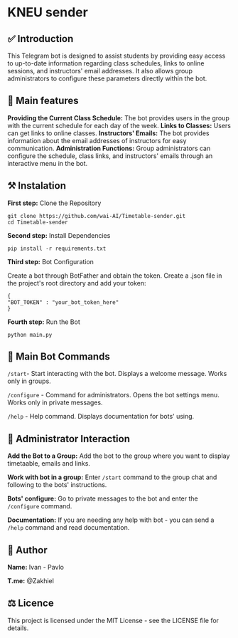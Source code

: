 ﻿# KNEU sender

## ✅ Introduction

This Telegram bot is designed to assist students by providing easy access to up-to-date information regarding class schedules, links to online sessions, and instructors' email addresses. It also allows group administrators to configure these parameters directly within the bot.

## 🎯 Main features

**Providing the Current Class Schedule:** The bot provides users in the group with the current schedule for each day of the week.
**Links to Classes:** Users can get links to online classes.
**Instructors' Emails:** The bot provides information about the email addresses of instructors for easy communication.
**Administration Functions:** Group administrators can configure the schedule, class links, and instructors' emails through an interactive menu in the bot.

## ⚒ Instalation

**First step:** Clone the Repository

```
git clone https://github.com/wai-AI/Timetable-sender.git
cd Timetable-sender
```

**Second step:** Install Dependencies

```
pip install -r requirements.txt
```

**Third step:** Bot Configuration

Create a bot through BotFather and obtain the token.
Create a .json file in the project's root directory and add your token:

```
{
"BOT_TOKEN" : "your_bot_token_here"
}
```

**Fourth step:** Run the Bot

```
python main.py
```

## 🤖 Main Bot Commands

```/start```- Start interacting with the bot. Displays a welcome message. Works only in groups.

```/configure``` - Command for administrators. Opens the bot settings menu. Works only in private messages.

```/help``` - Help command. Displays documentation for bots' using.

## 👑 Administrator Interaction

**Add the Bot to a Group:** Add the bot to the group where you want to display timetaable, emails and links.

**Work with bot in a group:** Enter <code>/start</code> command to the group chat and following to the bots' instructions.

**Bots' configure:** Go to private messages to the bot and enter the <code>/configure</code> command.

**Documentation:** If you are needing any help with bot - you can send a <code>/help</code> command and read documentation.

## 👥 Author

**Name:** Ivan - Pavlo

**T.me:** @Zakhiel

## ⚖️ Licence

This project is licensed under the MIT License - see the LICENSE file for details.

